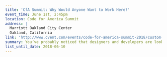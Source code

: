 ```yaml
---
title: 'CfA Summit: Why Would Anyone Want to Work Here?'
event_time: June 1st, 2:45pm
location: Code for America Summit
address: |
  Marriott Oakland City Center
  Oakland, California
link: 'http://www.cvent.com/events/code-for-america-summit-2018/custom-37-e12d85b157b94d69b80d8911cc641d36.aspx'
summary: You’ve probably noticed that designers and developers are looking for a slightly different work environment than the typical government employee. Well, that’s an understatement. Join two of the leaders of Austin’s transformation and learn how it’s possible to do this in local government what should be top-of-mind as you introduce new people, projects, and processes into your city.
list_until_date: 2018-06-10
---
```

